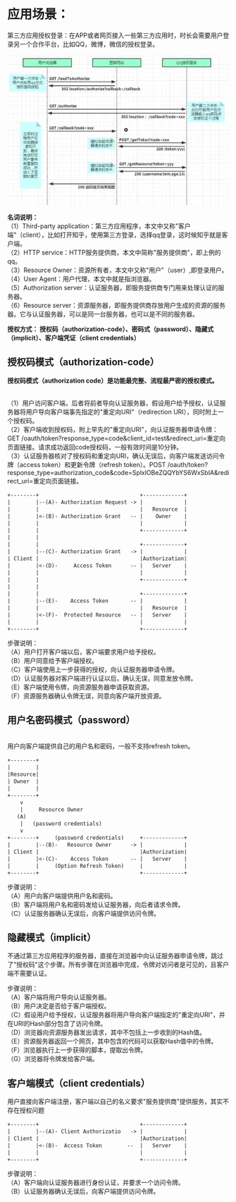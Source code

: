 # 应用场景： #

第三方应用授权登录：在APP或者网页接入一些第三方应用时，时长会需要用户登录另一个合作平台，比如QQ，微博，微信的授权登录。

![图片](../cloud-demo-security-Oauth2/src/main/resources/static/应用场景.png)
<br/>

**名词说明：**
<br/>（1）Third-party application：第三方应用程序，本文中又称"客户端"（client），比如打开知乎，使用第三方登录，选择qq登录，这时候知乎就是客户端。
<br/>（2）HTTP service：HTTP服务提供商，本文中简称"服务提供商"，即上例的qq。
<br/>（3）Resource Owner：资源所有者，本文中又称"用户"（user）,即登录用户。
<br/>（4）User Agent：用户代理，本文中就是指浏览器。
<br/>（5）Authorization server：认证服务器，即服务提供商专门用来处理认证的服务器。
<br/>（6）Resource server：资源服务器，即服务提供商存放用户生成的资源的服务器。它与认证服务器，可以是同一台服务器，也可以是不同的服务器。

**授权方式： 授权码（authorization-code）、密码式（password）、隐藏式（implicit）、客户端凭证（client credentials）**



## 授权码模式（authorization-code） ##

**授权码模式（authorization code）是功能最完整、流程最严密的授权模式。**

<br/>（1）用户访问客户端，后者将前者导向认证服务器，假设用户给予授权，认证服务器将用户导向客户端事先指定的"重定向URI"（redirection URI），同时附上一个授权码。
<br/>（2）客户端收到授权码，附上早先的"重定向URI"，向认证服务器申请令牌：GET /oauth/token?response_type=code&client_id=test&redirect_uri=重定向页面链接。请求成功返回code授权码，一般有效时间是10分钟。
<br/>（3）认证服务器核对了授权码和重定向URI，确认无误后，向客户端发送访问令牌（access token）和更新令牌（refresh token）。POST /oauth/token?response_type=authorization_code&code=SplxlOBeZQQYbYS6WxSbIA&redirect_uri=重定向页面链接。


    +--------+                                +-------------+
    |        |--(A)- Authorization Request -> |             |
    |        |                                |   Resource  |
    |        |<-(B)- Authorization Grant   -- |    Owner    |
    |        |                                |             |
    |        |                                +-------------+
    |        |								  
    |        |                                +-------------+
    |        |--(C)- Authorization Grant   -> |             |
    | Client |                                |Authorization|
    |        |<-(D)-     Access Token      -- |   Server  	|
    |        |                                |             |
    |        |                                +-------------+
    |        |
    |        |                                +-------------+
    |        |--(E)-    Access Token       -- |             |
    |        |                                |   Resource  |
    |        |<-(F)-  Protected Resource   -- |   Server  	|
    |        |                                |             |
    +--------+                                +-------------+

步骤说明：
<br/>（A）用户打开客户端以后，客户端要求用户给予授权。
<br/>（B）用户同意给予客户端授权。
<br/>（C）客户端使用上一步获得的授权，向认证服务器申请令牌。
<br/>（D）认证服务器对客户端进行认证以后，确认无误，同意发放令牌。
<br/>（E）客户端使用令牌，向资源服务器申请获取资源。
<br/>（F）资源服务器确认令牌无误，同意向客户端开放资源。

## 用户名密码模式（password） ##
<br/>用户向客户端提供自己的用户名和密码，一般不支持refresh token。

    +--------+							
    |        |
    |Resource|
    | Owner	 |
    |        |	
 	+--------+
	    ∨
	    |  	  Resource Owner
	   (A)
	    |  	(password credentials)
	    ∨							  
    +--------+     (password credentials)     +-------------+
    |        |--(B)-   Resource Owner      -> |             |
    | Client |                                |Authorization|
    |        |<-(C)-    Access Token       -- |   Server  	|
    |        |     (Option Refresh Token)     |             |
    +--------+                                +-------------+

步骤说明：
<br/>（A）用户向客户端提供用户名和密码。
<br/>（B）客户端将用户名和密码发给认证服务器，向后者请求令牌。
<br/>（C）认证服务器确认无误后，向客户端提供访问令牌。

## 隐藏模式（implicit） ##
不通过第三方应用程序的服务器，直接在浏览器中向认证服务器申请令牌，跳过了"授权码"这个步骤。所有步骤在浏览器中完成，令牌对访问者是可见的，且客户端不需要认证。<br/>

步骤说明：
<br/>（A）客户端将用户导向认证服务器。
<br/>（B）用户决定是否给于客户端授权。
<br/>（C）假设用户给予授权，认证服务器将用户导向客户端指定的"重定向URI"，并在URI的Hash部分包含了访问令牌。
<br/>（D）浏览器向资源服务器发出请求，其中不包括上一步收到的Hash值。
<br/>（E）资源服务器返回一个网页，其中包含的代码可以获取Hash值中的令牌。
<br/>（F）浏览器执行上一步获得的脚本，提取出令牌。
<br/>（G）浏览器将令牌发给客户端。


## 客户端模式（client credentials） ##
用户直接向客户端注册，客户端以自己的名义要求"服务提供商"提供服务，其实不存在授权问题

    +--------+                                +-------------+
    |        |--(A)- Client Authorizatio   -> |             |
    | Client |                                |Authorization|
    |        |<-(B)-  Access Token        --  |   Server  	|
    |        |                                |             |
    +--------+                                +-------------+

步骤说明：
<br/>（A）客户端向认证服务器进行身份认证，并要求一个访问令牌。
<br/>（B）认证服务器确认无误后，向客户端提供访问令牌。